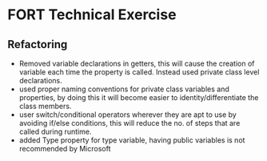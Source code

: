 # FORT Technical Exercise
## Refactoring

* Removed variable declarations in getters, this will cause the creation of variable each time the property is called. Instead used private class level declarations.
* used proper naming conventions for private class variables and properties, by doing this it will become easier to identity/differentiate the class members.
* user switch/conditional operators wherever they are apt to use by avoiding if/else conditions, this will reduce the no. of steps that are called during runtime.
* added Type property for type variable, having public variables is not recommended by Microsoft